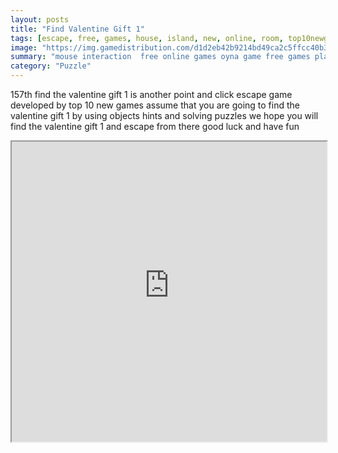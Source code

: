```yaml
---
layout: posts
title: "Find Valentine Gift 1"
tags: [escape, free, games, house, island, new, online, room, top10newgames, walkthrough, best, jail, free, online, games, oyna, game, free, games, play, play, games]
image: "https://img.gamedistribution.com/d1d2eb42b9214bd49ca2c5ffcc40b321.jpg"
summary: "mouse interaction  free online games oyna game free games play play games"
category: "Puzzle"
---
```


157th find the valentine gift 1 is another point and click escape game developed by top 10 new games assume that you are going to find the valentine gift 1 by using objects hints and solving puzzles we hope you will find the valentine gift 1 and escape from there good luck and have fun

<iframe width="100%" height="480px;" src="https://flash.gamedistribution.com?game=d1d2eb42b9214bd49ca2c5ffcc40b321"></iframe>
